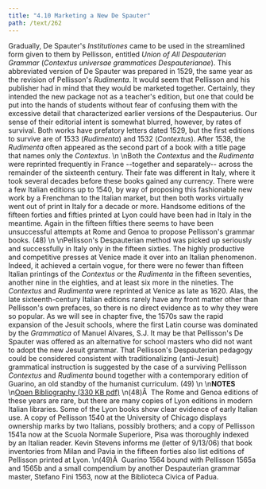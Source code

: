 ```yaml
---
title: "4.10 Marketing a New De Spauter"
path: /text/262
---
```

Gradually, De Spauter's <em>Institutiones</em> came to be used in the streamlined form given to them by Pellisson, entitled <em>Union of All Despauterian Grammar</em> (<em>Contextus universae grammatices Despauterianae</em>). This abbreviated version of De Spauter was prepared in 1529, the same year as the revision of Pellisson's <em>Rudimenta</em>. It would seem that Pellisson and his publisher had in mind that they would be marketed together. Certainly, they intended the new package not as a teacher's edition, but one that could be put into the hands of students without fear of confusing them with the excessive detail that characterized earlier versions of the Despauterius. Our sense of their editorial intent is somewhat blurred, however, by rates of survival. Both works have prefatory letters dated 1529, but the first editions to survive are of 1533 (<em>Rudimenta</em>) and 1532 (<em>Contextus</em>). After 1538, the <em>Rudimenta</em> often appeared as the second part of a book with a title page that names only the <em>Contextus</em>.\n\nBoth the <em>Contextus</em> and the <em>Rudimenta</em> were reprinted frequently in France --together and separately-- across the remainder of the sixteenth century. Their fate was different in Italy, where it took several decades before these books gained any currency. There were a few Italian editions up to 1540, by way of proposing this fashionable new work by a Frenchman to the Italian market, but then both works virtually went out of print in Italy for a decade or more. Handsome editions of the fifteen forties and fifties printed at Lyon could have been had in Italy in the meantime. Again in the fifteen fifties there seems to have been unsuccessful attempts at Rome and Genoa to propose Pellisson's grammar books. (48)\n\nPellisson's Despauterian method was picked up seriously and successfully in Italy only in the fifteen sixties. The highly productive and competitive presses at Venice made it over into an Italian phenomenon. Indeed, it achieved a certain vogue, for there were no fewer than fifteen Italian printings of the <em>Contextus</em> or the <em>Rudimenta</em> in the fifteen seventies, another nine in the eighties, and at least six more in the nineties. The <em>Contextus</em> and <em>Rudimenta</em> were reprinted at Venice as late as 1620. Alas, the late sixteenth-century Italian editions rarely have any front matter other than Pellisson's own prefaces, so there is no direct evidence as to why they were so popular. As we will see in chapter five, the 1570s saw the rapid expansion of the Jesuit schools, where the first Latin course was dominated by the <em>Grammatica</em> of Manuel Alvares, S.J. It may be that Pellisson's De Spauter was offered as an alternative for school masters who did not want to adopt the new Jesuit grammar. That Pellisson's Despauterian pedagogy could be considered consistent with traditionalizing (anti-Jesuit) grammatical instruction is suggested by the case of a surviving Pellisson <em>Contextus</em> and <em>Rudimenta</em> bound together with a contemporary edition of Guarino, an old standby of the humanist curriculum. (49)\n\n<strong>NOTES</strong>\n<a href="http://www.humanismforsale.org/bibliography.pdf" target="new">Open Bibliography (330 KB pdf)</a>\n(48)Â  The Rome and Genoa editions of these years are rare, but there are many copies of Lyon editions in modern Italian libraries. Some of the Lyon books show clear evidence of early Italian use. A copy of Pellisson 1540 at the University of Chicago displays ownership marks by two Italians, possibly brothers; and a copy of Pellisson 1541a now at the Scuola Normale Superiore, Pisa was thoroughly indexed by an Italian reader. Kevin Stevens informs me (letter of 9/13/06) that book inventories from Milan and Pavia in the fifteen forties also list editions of Pellisson printed at Lyon.\n(49)Â  Guarino 1564 bound with Pellisson 1565a and 1565b and a small compendium by another Despauterian grammar master, Stefano Fini 1563, now at the Biblioteca Civica of Padua.

